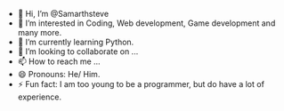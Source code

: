 - 👋 Hi, I’m @Samarthsteve
- 👀 I’m interested in Coding, Web development, Game development and many more.
- 🌱 I’m currently learning Python.
- 💞️ I’m looking to collaborate on ...
- 📫 How to reach me ...
- 😄 Pronouns: He/ Him.
- ⚡ Fun fact: I am too young to be a programmer, but do have a lot of experience.

<!---
Samarthsteve/Samarthsteve is a ✨ special ✨ repository because its `README.md` (this file) appears on your GitHub profile.
You can click the Preview link to take a look at your changes.
--->
